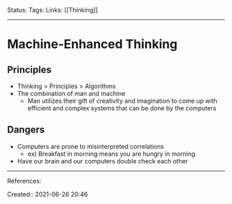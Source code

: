 Status:
Tags: 
Links: [[Thinking]]
___
# Machine-Enhanced Thinking
## Principles
- Thinking > Principles > Algorithms
- The combination of man and machine
	- Man utilizes their gift of creativity and imagination to come up with efficient and complex systems that can be done by the computers
## Dangers
- Computers are prone to misinterpreted correlations
	- ex) Breakfast in morning means you are hungry in morning
- Have our brain and our computers double check each other

___
References:

Created:: 2021-06-26 20:46